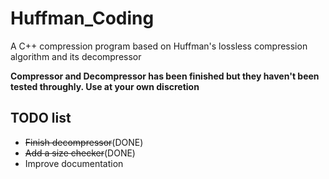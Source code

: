 # Huffman_Coding
A C++ compression program based on Huffman's lossless compression algorithm and its decompressor

**Compressor and Decompressor has been finished but they haven't been tested throughly. Use at your own discretion**

## TODO list
* ~~Finish decompressor~~(DONE)
* ~~Add a size checker~~(DONE)
* Improve documentation

